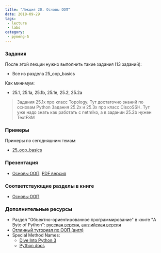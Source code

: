 ```yaml
---
title: "Лекция 20. Основы ООП"
date: 2018-09-29
tags:
 - lecture
 - labs
category:
 - pyneng-5
---
```


### Задания

После этой лекции нужно выполнить такие задания (13 заданий):

* Все из раздела 25_oop_basics

Как минимум:

* 25.1, 25.1a, 25.1b, 25.1e, 25.2, 25.2a


> Задания 25.1x про класс Topology. Тут достаточно знаний по основам Python
> Задания 25.2x и 25.3x про класс CiscoSSH. Тут уже надо знать как работать с netmiko, а в задании 25.2b нужен TextFSM

### Примеры

Примеры по сегодняшним темам:

* [25_oop_basics](https://github.com/pyneng/pyneng-online-jun-oct-2018/tree/master/examples/25_oop_basics)

### Презентация

* [Основы ООП](https://gitpitch.com/natenka/pyneng-slides/py3-oop-1-basics#/). [PDF версия](https://github.com/pyneng/pyneng-online-bonus/raw/master/presentations/01_oop_basics.pdf)

### Соответствующие разделы в книге

* [Основы ООП](https://natenka.gitbook.io/pyneng/part_vii/25_oop_basics)

### Дополнительные ресурсы

* Раздел "Объектно-ориентированное программирование" в книге "A Byte of Python": [русская версия](https://wombat.org.ua/AByteOfPython/object_oriented_programming.html), [английская версия](https://python.swaroopch.com/oop.html)
* [Отличный туториал по ООП (англ)](https://www.python-course.eu/python3_object_oriented_programming.php)
* Special Method Names:
  * [Dive Into Python 3](http://www.diveintopython3.net/special-method-names.html)
  * [Python docs](https://docs.python.org/3.6/reference/datamodel.html#specialnames)


